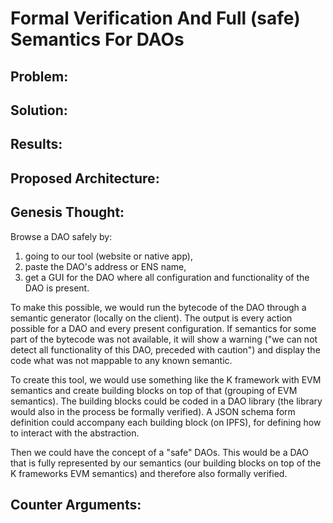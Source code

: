 # Formal Verification And Full (safe) Semantics For DAOs

## Problem:

## Solution:

## Results:

## Proposed Architecture:

## Genesis Thought:
Browse a DAO safely by: 
1.  going to our tool (website or native app), 
2. paste the DAO's address or ENS name,
3. get a GUI for the DAO where all configuration and functionality of the DAO is present.

To make this possible, we would run the bytecode of the DAO through a semantic generator (locally on the client). The output is every action possible for a DAO and every present configuration. If semantics for some part of the bytecode was not available, it will show a warning ("we can not detect all functionality of this DAO, preceded with caution") and display the code what was not mappable to any known semantic.

To create this tool, we would use something like the K framework with EVM semantics and create building blocks on top of that (grouping of EVM semantics). The building blocks could be coded in a DAO library (the library would also in the process be formally verified).  A JSON schema form definition could accompany each building block (on IPFS), for defining how to interact with the abstraction.

Then we could have the concept of a "safe" DAOs. This would be a DAO that is fully represented by our semantics (our building blocks on top of the K frameworks EVM semantics) and therefore also formally verified.

## Counter Arguments: